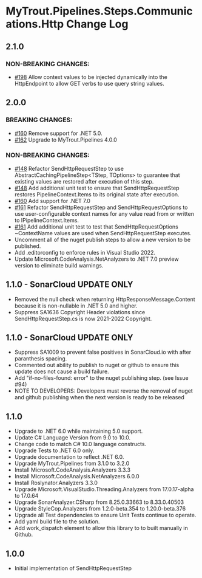 # MyTrout.Pipelines.Steps.Communications.Http Change Log

## 2.1.0
### NON-BREAKING CHANGES:
- [#198](https://github.com/mytrout/Pipelines/issues/198) Allow context values to be injected dynamically into the HttpEndpoint to allow GET verbs to use query string values.

## 2.0.0
### BREAKING CHANGES:
- [#160](https://github.com/mytrout/Pipelines/issues/160) Remove support for .NET 5.0. 
- [#162](https://github.com/mytrout/Pipelines/issues/162) Upgrade to MyTrout.Pipelines 4.0.0 
### NON-BREAKING CHANGES:
- [#148](https://github.com/mytrout/Pipelines/issues/148) Refactor SendHttpRequestStep to use AbstractCachingPipelineStep<TStep, TOptions> to guarantee that existing values are restored after execution of this step.
- [#148](https://github.com/mytrout/Pipelines/issues/148) Add additional unit test to ensure that SendHttpRequestStep restores PipelineContext.Items to its original state after execution.
- [#160](https://github.com/mytrout/Pipelines/issues/160) Add support for .NET 7.0
- [#161](https://github.com/mytrout/Pipelines/issues/161) Refactor SendHttpRequestStep and SendHttpRequestOptions to use user-configurable context names for any value read from or written to IPipelineContext.Items.
- [#161](https://github.com/mytrout/Pipelines/issues/161) Add additional unit test to test that SendHttpRequestOptions ~ContextName values are used when SendHttpRequestStep executes.
- Uncomment all of the nuget publish steps to allow a new version to be published.
- Add .editorconfig to enforce rules in Visual Studio 2022.
- Update Microsoft.CodeAnalysis.NetAnalyzers to .NET 7.0 preview version to eliminate build warnings.

## 1.1.0 - SonarCloud UPDATE ONLY
 - Removed the null check when returning HttpResponseMessage.Content because it is non-nullable in .NET 5.0 and higher.
 - Suppress SA1636 Copyright Header violations since SendHttpRequestStep.cs is now 2021-2022 Copyright.

## 1.1.0 - SonarCloud UPDATE ONLY
 - Suppress SA1009 to prevent false positives in SonarCloud.io with after paranthesis spacing.
 - Commented out ability to publish to nuget or github to ensure this update does not cause a build failure.
 - Add "if-no-files-found: error" to the nuget publishing step. (see Issue #94)
 - NOTE TO DEVELOPERS: Developers must reverse the removal of nuget and github publishing when the next version is ready to be released

## 1.1.0
 - Upgrade to .NET 6.0 while maintaining 5.0 support.
 - Update C# Language Version from 9.0 to 10.0.
 - Change code to match C# 10.0 language constructs.
 - Upgrade Tests to .NET 6.0 only.
 - Upgrade documentation to reflect .NET 6.0.
 - Upgrade MyTrout.Pipelines from 3.1.0 to 3.2.0
 - Install Microsoft.CodeAnalysis.Analyzers 3.3.3
 - Install Microsoft.CodeAnalysis.NetAnalyzers 6.0.0
 - Install Roslynator.Analyzers 3.3.0
 - Upgrade Microsoft.VisualStudio.Threading.Analyzers from 17.0.17-alpha to 17.0.64
 - Upgrade SonarAnalyzer.CSharp from 8.25.0.33663 to 8.33.0.40503
 - Upgrade StyleCop.Analyzers from 1.2.0-beta.354 to 1.20.0-beta.376
 - Upgrade all Test dependencies to ensure Unit Tests continue to operate.
 - Add yaml build file to the solution.
 - Add work_dispatch element to allow this library to to built manually in Github.

## 1.0.0
- Initial implementation of SendHttpRequestStep
